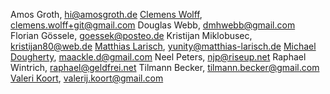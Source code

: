 Amos Groth, hi@amosgroth.de
[Clemens Wolff](https://github.com/c-w/), clemens.wolff+git@gmail.com
Douglas Webb, dmhwebb@gmail.com
Florian Gössele, goessek@posteo.de
Kristijan Miklobusec, kristijan80@web.de
[Matthias Larisch](https://github.com/NerdyProjects/), yunity@matthias-larisch.de
[Michael Dougherty](https://github.com/maackle/), maackle.d@gmail.com
Neel Peters, njp@riseup.net
Raphael Wintrich, raphael@geldfrei.net
Tilmann Becker, tilmann.becker@gmail.com
[Valeri Koort](https://github.com/valeriko/), valerij.koort@gmail.com

